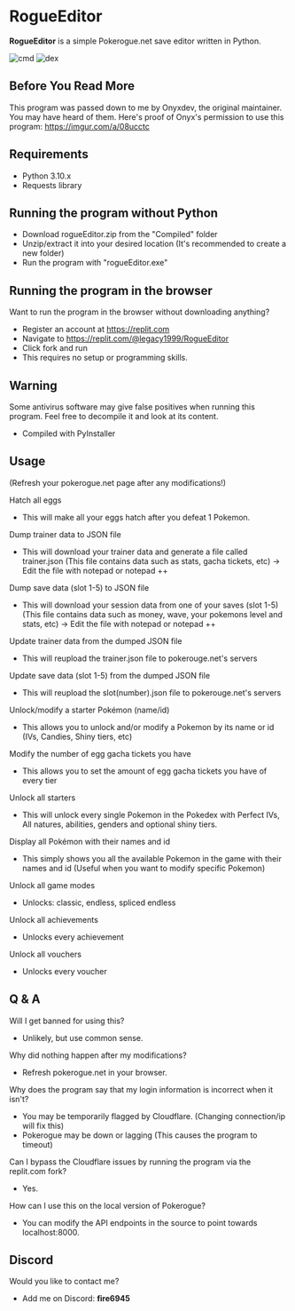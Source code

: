 # RogueEditor

**RogueEditor** is a simple Pokerogue.net save editor written in Python.

![cmd](https://i.imgur.com/EpHux7x.png)
![dex](https://i.imgur.com/UeS96O9.png)

## Before You Read More

This program was passed down to me by
Onyxdev, the original maintainer. You may
have heard of them.
Here's proof of Onyx's permission to use this program: https://imgur.com/a/08ucctc

## Requirements

- Python 3.10.x
- Requests library

## Running the program without Python

- Download rogueEditor.zip from the "Compiled" folder
- Unzip/extract it into your desired location (It's recommended to create a new folder)
- Run the program with "rogueEditor.exe"

## Running the program in the browser
Want to run the program in the browser without downloading anything?
- Register an account at https://replit.com
- Navigate to https://replit.com/@legacy1999/RogueEditor
- Click fork and run
- This requires no setup or programming skills.

## Warning

Some antivirus software may give false positives when running this program.
Feel free to decompile it and look at its content.
- Compiled with PyInstaller 

## Usage
(Refresh your pokerogue.net page after any modifications!)

Hatch all eggs
- This will make all your eggs hatch after you defeat 1 Pokemon.

Dump trainer data to JSON file
- This will download your trainer data and generate a file called trainer.json (This file contains data such as stats, gacha tickets, etc) -> Edit the file with notepad or notepad ++

Dump save data (slot 1-5) to JSON file
- This will download your session data from one of your saves (slot 1-5) (This file contains data such as money, wave, your pokemons level and stats, etc) -> Edit the file with notepad or notepad ++

Update trainer data from the dumped JSON file
- This will reupload the trainer.json file to pokerouge.net's servers

Update save data (slot 1-5) from the dumped JSON file
- This will reupload the slot(number).json file to pokerouge.net's servers

Unlock/modify a starter Pokémon (name/id)
- This allows you to unlock and/or modify a Pokemon by its name or id (IVs, Candies, Shiny tiers, etc)

Modify the number of egg gacha tickets you have
- This allows you to set the amount of egg gacha tickets you have of every tier

Unlock all starters
- This will unlock every single Pokemon in the Pokedex with Perfect IVs, All natures, abilities, genders and optional shiny tiers.

Display all Pokémon with their names and id
- This simply shows you all the available Pokemon in the game with their names and id (Useful when you want to modify specific Pokemon)

Unlock all game modes
- Unlocks: classic, endless, spliced endless

Unlock all achievements
- Unlocks every achievement

Unlock all vouchers
- Unlocks every voucher
  
## Q & A

Will I get banned for using this?
- Unlikely, but use common sense.
  
Why did nothing happen after my modifications?
- Refresh pokerogue.net in your browser.

Why does the program say that my login information is incorrect when it isn't?
- You may be temporarily flagged by Cloudflare. (Changing connection/ip will fix this)
- Pokerogue may be down or lagging (This causes the program to timeout)

Can I bypass the Cloudflare issues by running the program via the replit.com fork?
- Yes.

How can I use this on the local version of Pokerogue?
- You can modify the API endpoints in the source to point towards localhost:8000.

## Discord

Would you like to contact me?
- Add me on Discord: **fire6945**


<!-- Metadata: keywords -->
<meta name="description" content="RogueEditor is a simple Pokerogue.net save editor written in Python.">
<meta name="keywords" content="pokerogue, pokerogue save editor, pokerogue hacks, pokerogue hack, pokerogue cheats, pokerogue cheat, pokerogue trainer, pokerogue cheat table, rogueEditor, free, gacha, ticket, tickets, egg, eggs, shiny, save, edit, pokemon, unlimited, hack, hacks, cheat, cheats, trainer, table, pokedex, dex, wave, money, level, levels, iv, ivs, stat, stats, item, items, api, mod, mods, tool, tools">
